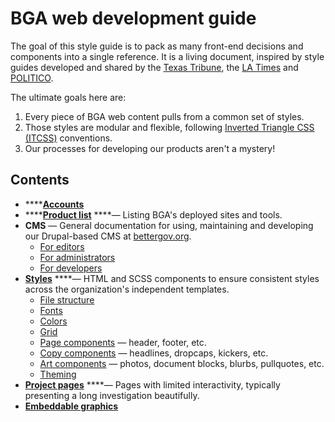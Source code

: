 # BGA web development guide

The goal of this style guide is to pack as many front-end decisions and components into a single reference. It is a living document, inspired by style guides developed and shared by the [Texas Tribune](https://apps.texastribune.org/styles/), the [LA Times](http://cookbook.latimes.com/) and [POLITICO](https://politico.gitbooks.io/politico-newsroom-developer-guide/).

The ultimate goals here are:

1. Every piece of BGA web content pulls from a common set of styles.
2. Those styles are modular and flexible, following [Inverted Triangle CSS \(ITCSS\)](https://www.creativebloq.com/web-design/manage-large-css-projects-itcss-101517528) conventions.
3. Our processes for developing our products aren't a mystery!

## Contents

* \*\*\*\*[**Accounts**](accounts.md)
* \*\*\*\*[**Product list**](products.md) ****— Listing BGA's deployed sites and tools.
* **CMS** — General documentation for using, maintaining and developing our Drupal-based CMS at [bettergov.org](https://bettergov.org).
  * [For editors](cms/for-editors.md)
  * [For administrators](cms/for-administrators.md)
  * [For developers](cms/for-developers.md)
* [**Styles**](https://github.com/bettergov/dev-guide/tree/4265ea09dddd7852fd2565ad1d6bfbba13f398e4/styles/README.md) ****— HTML and SCSS components to ensure consistent styles across the organization's independent templates.
  * [File structure](styles/file-structure.md)
  * [Fonts](styles/fonts.md)
  * [Colors](styles/colors.md)
  * [Grid](https://github.com/bettergov/dev-guide/tree/4265ea09dddd7852fd2565ad1d6bfbba13f398e4/styles/grid.md)
  * [Page components](styles/page-components.md) — header, footer, etc.
  * [Copy components](styles/copy-components.md) — headlines, dropcaps, kickers, etc.
  * [Art components](styles/art-components.md) — photos, document blocks, blurbs, pullquotes, etc.
  * [Theming](https://github.com/bettergov/dev-guide/tree/4265ea09dddd7852fd2565ad1d6bfbba13f398e4/styles/theming.md)
* [**Project pages**](project-pages/) ****— Pages with limited interactivity, typically presenting a long investigation beautifully.
* [**Embeddable graphics**](embeddable-graphics.md)

